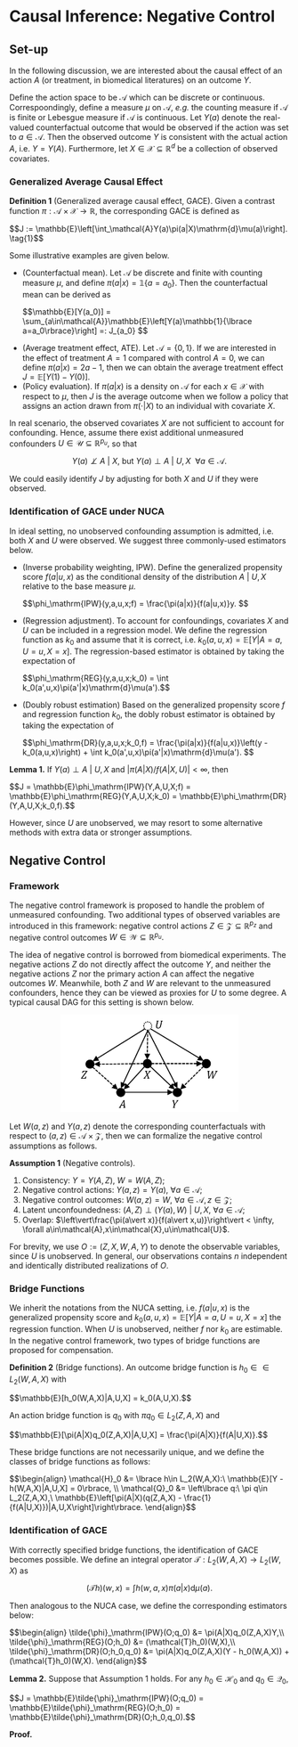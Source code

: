 # Causal Inference: Negative Control
## Set-up
In the following discussion, we are interested about the causal effect of an action $A$ (or treatment, in biomedical literatures) on an outcome $Y$.

Define the action space to be $\mathcal{A}$ which can be discrete or continuous. Correspoondingly, define a measure $\mu$ on $\mathcal{A}$, *e.g.* the counting measure if $\mathcal{A}$ is finite or Lebesgue measure if $\mathcal{A}$ is continuous. Let $Y(a)$ denote the real-valued counterfactual outcome that would be observed if the action was set to $a\in\mathcal{A}.$ Then the observed outcome $Y$ is consistent with the actual action $A$, i.e. $Y=Y(A).$ Furthermore, let $X\in\mathcal{X}\subseteq\mathbb{R}^d$ be a collection of observed covariates. 

### Generalized Average Causal Effect
**Definition 1** (Generalized average causal effect, GACE). Given a contrast function $\pi:\mathcal{A}\times\mathcal{X}\to\mathbb{R},$ the corresponding GACE is defined as
<p>
  $$J := \mathbb{E}\left[\int_\mathcal{A}Y(a)\pi(a|X)\mathrm{d}\mu(a)\right]. \tag{1}$$
</p>

Some illustrative examples are given below.
+ (Counterfactual mean). Let $\mathcal{A}$ be discrete and finite with counting measure $\mu,$ and define $\pi(a|x)=\mathbb{1}{\lbrace a=a_0\rbrace}.$ Then the counterfactual mean can be derived as
  <p>$$\mathbb{E}[Y(a_0)] = \sum_{a\in\mathcal{A}}\mathbb{E}\left[Y(a)\mathbb{1}{\lbrace a=a_0\rbrace}\right] =: J_{a_0} $$</p>
+ (Average treatment effect, ATE). Let $\mathcal{A}=\lbrace 0,1\rbrace.$ If we are interested in the effect of treatment $A=1$ compared with control $A=0,$ we can define $\pi(a\vert x)=2a-1,$ then we can obtain the average treatment effect $J=\mathbb{E}[Y(1) - Y(0)].$
+ (Policy evaluation). If $\pi(a\vert x)$ is a density on $\mathcal{A}$ for each $x\in\mathcal{X}$ with respect to $\mu,$ then $J$ is the average outcome when we follow a policy that assigns an action drawn from $\pi(\cdot\vert X)$ to an individual with covariate $X.$

In real scenario, the observed covariates $X$ are not sufficient to account for confounding. Hence, assume there exist additional unmeasured confounders $U\in\mathcal{U}\subseteq\mathbb{R}^{p_u},$ so that

$$Y(a)\not\perp A\ \vert\ X,\ \text{but}\ Y(a)\perp A\ \vert\ U,X\ \ \forall a\in\mathcal{A}.$$

We could easily identify $J$ by adjusting for both $X$ and $U$ if they were observed.

### Identification of GACE under NUCA
In ideal setting, no unobserved confounding assumption is admitted, i.e. both $X$ and $U$ were observed. We suggest three commonly-used estimators below.
+ (Inverse probability weighting, IPW). Define the generalized propensity score $f(a\vert u,x)$ as the conditional density of the distribution $A\ \vert\ U, X$ relative to the base measure $\mu.$ 
  <p>$$\phi_\mathrm{IPW}(y,a,u,x;f) = \frac{\pi(a|x)}{f(a|u,x)}y. $$</p>
+ (Regression adjustment). To account for confoundings, covariates $X$ and $U$ can be included in a regression model. We define the regression function as $k_0$ and assume that it is correct, i.e. $k_0(a,u,x)=\mathbb{E}[Y\vert A=a,U=u,X=x].$ The regression-based estimator is obtained by taking the expectation of
  <p>$$\phi_\mathrm{REG}(y,a,u,x;k_0) = \int k_0(a',u,x)\pi(a'|x)\mathrm{d}\mu(a').$$</p>
+ (Doubly robust estimation) Based on the generalized propensity score $f$ and regression function $k_0,$ the dobly robust estimator is obtained by taking the expectation of
  <p>$$\phi_\mathrm{DR}(y,a,u,x;k_0,f) = \frac{\pi(a|x)}{f(a|u,x)}\left(y - k_0(a,u,x)\right) + \int k_0(a',u,x)\pi(a'|x)\mathrm{d}\mu(a'). $$</p>

**Lemma 1.** If $Y(a)\perp A\ \vert\ U,X$ and $\vert\pi(A\vert X)/f(A\vert X,U)\vert < \infty,$ then
<p>$$J = \mathbb{E}\phi_\mathrm{IPW}(Y,A,U,X;f) = \mathbb{E}\phi_\mathrm{REG}(Y,A,U,X;k_0) = \mathbb{E}\phi_\mathrm{DR}(Y,A,U,X;k_0,f).$$</p>

However, since $U$ are unobserved, we may resort to some alternative methods with extra data or stronger assumptions.

## Negative Control
### Framework
The negative control framework is proposed to handle the problem of unmeasured confounding. Two additional types of observed variables are introduced in this framework: negative control actions $Z\in\mathcal{Z}\subseteq \mathbb{R}^{p_z}$ and negative control outcomes $W\in\mathcal{W}\subseteq\mathbb{R}^{p_u}.$

The idea of negative control is borrowed from biomedical experiments. The negative actions $Z$ do not directly affect the outcome $Y$, and neither the negative actions $Z$ nor the primary action $A$ can affect the negative outcomes $W.$ Meanwhile, both $Z$ and $W$ are relevant to the unmeasured confounders, hence they can be viewed as proxies for $U$ to some degree. A typical causal DAG for this setting is shown below.

<div align=center>
   <img src='https://github.com/JurrivhLeon/JurrivhLeon.github.io/raw/main/figs/negcontrol.png' width='320'/> 
</div>

Let $W(a,z)$ and $Y(a,z)$ denote the corresponding counterfactuals with respect to $(a,z)\in\mathcal{A}\times\mathcal{Z},$ then we can formalize the negative control assumptions as follows.

**Assumption 1** (Negative controls).
1. Consistency: $Y=Y(A,Z),\ W=W(A,Z)$;
2. Negative control actions: $Y(a,z)=Y(a),\ \forall a\in\mathcal{A}$;
3. Negative control outcomes: $W(a,z)=W,\ \forall a\in\mathcal{A},z\in\mathcal{Z}$;
4. Latent unconfoundedness: $(A,Z)\perp(Y(a),W)\ \vert\ U,X,\ \forall a\in\mathcal{A}$;
5. Overlap: $\left\vert\frac{\pi(a\vert x)}{f(a\vert x,u)}\right\vert < \infty, \forall a\in\mathcal{A},x\in\mathcal{X},u\in\mathcal{U}$.

For brevity, we use $O:=(Z,X,W,A,Y)$ to denote the observable variables, since $U$ is unobserved. In general, our observations contains $n$ independent and identically distributed realizations of $O.$

### Bridge Functions
We inherit the notations from the NUCA setting, i.e. $f(a\vert u,x)$ is the generalized propensity score and $k_0(a,u,x)=\mathbb{E}[Y\vert A=a,U=u,X=x]$ the regression function. When $U$ is unobserved, neither $f$ nor $k_0$ are estimable. In the negative control framework, two types of bridge functions are proposed for compensation.

**Definition 2** (Bridge functions). An outcome bridge function is $h_0 ∈\in L_2(W, A, X)$ with
<p>$$\mathbb{E}[h_0(W,A,X)|A,U,X] = k_0(A,U,X).$$</p>

An action bridge function is $q_0$ with $\pi q_0\in L_2(Z,A,X)$ and
<p>$$\mathbb{E}[\pi(A|X)q_0(Z,A,X)|A,U,X] = \frac{\pi(A|X)}{f(A|U,X)}.$$</p>

These bridge functions are not necessarily unique, and we define the classes of bridge functions as follows:
<p>
  $$\begin{align}
  \mathcal{H}_0 &= \lbrace h\in L_2(W,A,X):\ \mathbb{E}[Y - h(W,A,X)|A,U,X] = 0\rbrace, \\
  \mathcal{Q}_0 &= \left\lbrace q:\ \pi q\in L_2(Z,A,X),\ \mathbb{E}\left[\pi(A|X)(q(Z,A,X) - \frac{1}{f(A|U,X)})|A,U,X\right]\right\rbrace.
  \end{align}$$
</p>

### Identification of GACE
With correctly specified bridge functions, the identification of GACE becomes possible. We define an integral operator $\mathcal{T}:L_2(W,A,X)\to L_2(W,X)$ as

$$(\mathcal{T}h)(w,x) = \int h(w,a,x)\pi(a|x)\mathrm{d}\mu(a).$$

Then analogous to the NUCA case, we define the corresponding estimators below:
<p>
  $$\begin{align}
  \tilde{\phi}_\mathrm{IPW}(O;q_0) &= \pi(A|X)q_0(Z,A,X)Y,\\
  \tilde{\phi}_\mathrm{REG}(O;h_0) &= (\mathcal{T}h_0)(W,X),\\
  \tilde{\phi}_\mathrm{DR}(O;h_0,q_0) &=  \pi(A|X)q_0(Z,A,X)(Y - h_0(W,A,X)) + (\mathcal{T}h_0)(W,X).
  \end{align}$$
</p>

**Lemma 2.** Suppose that Assumption 1 holds. For any $h_0\in\mathcal{H}_0$ and $q_0\in\mathcal{Q}_0,$
<p>
  $$J = \mathbb{E}\tilde{\phi}_\mathrm{IPW}(O;q_0) = \mathbb{E}\tilde{\phi}_\mathrm{REG}(O;h_0) = \mathbb{E}\tilde{\phi}_\mathrm{DR}(O;h_0,q_0).$$
</p>

**Proof.** 
